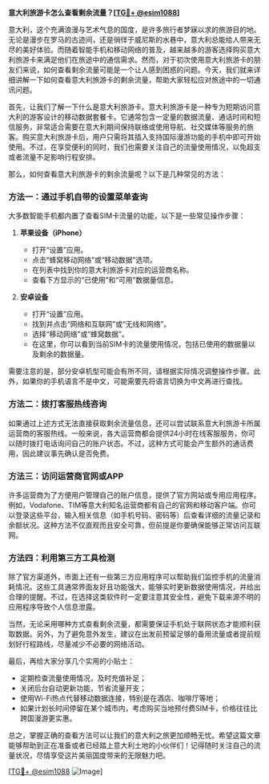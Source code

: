 **意大利旅游卡怎么查看剩余流量？[[TG💪+ @esim1088](https://t.me/s/esim1088)]**

意大利，这个充满浪漫与艺术气息的国度，是许多旅行者梦寐以求的旅游目的地。无论是漫步在罗马的古迹间，还是徜徉于威尼斯的水巷中，意大利总能给人带来无尽的美好体验。而随着智能手机和移动网络的普及，越来越多的游客选择购买意大利旅游卡来满足他们在旅途中的通信需求。然而，对于初次使用意大利旅游卡的朋友们来说，如何查看剩余流量可能是一个让人感到困惑的问题。今天，我们就来详细讲解一下如何查看意大利旅游卡的剩余流量，帮助大家轻松应对旅途中的一切通讯问题。

首先，让我们了解一下什么是意大利旅游卡。意大利旅游卡是一种专为短期访问意大利的游客设计的移动数据套餐卡。它通常包含一定量的数据流量、通话时间和短信服务，非常适合需要在意大利期间保持联络或使用导航、社交媒体等服务的旅客。购买意大利旅游卡后，用户只需将其插入支持国际漫游功能的手机中即可开始使用。不过，在享受便利的同时，我们也需要关注自己的流量使用情况，以免超支或者流量不足影响行程安排。

那么，如何查看意大利旅游卡的剩余流量呢？以下是几种常见的方法：

### 方法一：通过手机自带的设置菜单查询

大多数智能手机都内置了查看SIM卡流量的功能，以下是一些常见操作步骤：

1. **苹果设备（iPhone）**
   - 打开“设置”应用。
   - 点击“蜂窝移动网络”或“移动数据”选项。
   - 在列表中找到你的意大利旅游卡对应的运营商名称。
   - 查看下方显示的“已使用”和“可用”数据量信息。

2. **安卓设备**
   - 打开“设置”应用。
   - 找到并点击“网络和互联网”或“无线和网络”。
   - 选择“移动网络”或“蜂窝数据”。
   - 在这里，你可以看到当前SIM卡的流量使用情况，包括已使用的数据量以及剩余的数据量。

需要注意的是，部分安卓机型可能会有所不同，请根据实际情况调整操作步骤。此外，如果你的手机语言不是中文，可能需要先将语言切换为中文再进行查找。

### 方法二：拨打客服热线咨询

如果通过上述方式无法直接获取剩余流量信息，还可以尝试联系意大利旅游卡所属运营商的客服热线。一般来说，各大运营商都会提供24小时在线客服服务，你可以随时拨打电话询问自己的账户状态。不过，这种方式可能会产生额外的通话费用，因此建议事先确认是否免费。

### 方法三：访问运营商官网或APP

许多运营商为了方便用户管理自己的账户信息，提供了官方网站或专用应用程序。例如，Vodafone、TIM等意大利知名运营商都有自己的官网和移动客户端。你可以登录这些平台，输入相关信息（如手机号码、密码等）后查看详细的流量记录和余额状况。这种方法不仅直观而且安全可靠，但前提是你要确保能够正常访问互联网。

### 方法四：利用第三方工具检测

除了官方渠道外，市面上还有一些第三方应用程序可以帮助我们监控手机的流量消耗情况。这些工具通常界面友好且功能强大，能够实时更新数据使用情况，并给出合理的提醒。不过，在选择这类软件时一定要注意其安全性，避免下载来源不明的应用程序导致个人信息泄露。

当然，无论采用哪种方式查看剩余流量，都需要保证手机处于联网状态才能顺利获取数据。另外，为了避免意外发生，建议在出发前预留足够的备用流量或者提前规划好行程路线，尽量减少不必要的网络活动。

最后，再给大家分享几个实用的小贴士：
- 定期检查流量使用情况，及时充值补足；
- 关闭后台自动更新功能，节省流量开支；
- 使用Wi-Fi热点代替移动数据连接，特别是在酒店、咖啡厅等地；
- 如果计划长时间停留在某个城市内，考虑购买当地预付费SIM卡，价格往往比跨国漫游更实惠。

总之，掌握正确的查看方法可以让我们的意大利之旅更加顺畅无忧。希望这篇文章能够帮助到正在准备或者已经踏上意大利土地的小伙伴们！记得随时关注自己的流量状况，尽情享受这片美丽国度带来的无限魅力吧。

[[TG💪+ @esim1088](https://t.me/s/esim1088) ![Image](https://i.postimg.cc/4NQfJmqS/Snipaste-2025-05-13-00-14-12.png)]